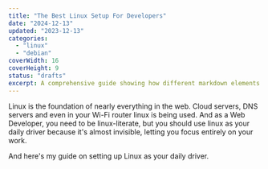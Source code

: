 ```yaml
---
title: "The Best Linux Setup For Developers"
date: "2024-12-13"
updated: "2023-12-13"
categories:
  - "linux"
  - "debian"
coverWidth: 16
coverHeight: 9
status: "drafts"
excerpt: A comprehensive guide showing how different markdown elements are rendered.
---
```

<!-- [Photo by DSD](https://www.pexels.com/photo/selective-focus-photography-of-two-penguins-689784/)  -->

Linux is the foundation of nearly everything in the web. Cloud servers, DNS servers and even in your Wi-Fi router linux is being used. And as a Web Developer, you need to be linux-literate, but you should use linux as your daily driver because it's almost invisible, letting you focus entirely on your work.

And here's my guide on setting up Linux as your daily driver.